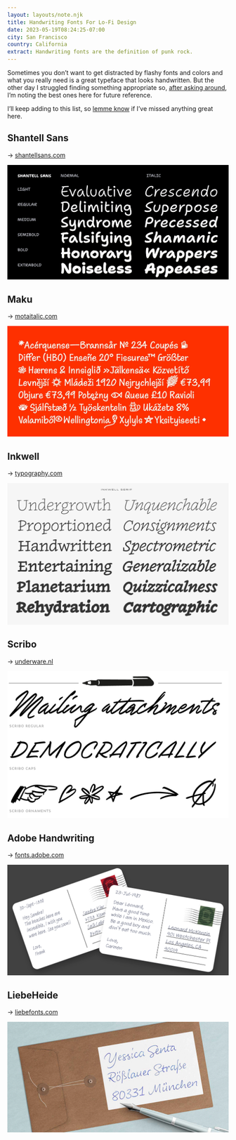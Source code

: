 ```yaml
---
layout: layouts/note.njk
title: Handwriting Fonts For Lo-Fi Design
date: 2023-05-19T08:24:25-07:00
city: San Francisco
country: California
extract: Handwriting fonts are the definition of punk rock.
---
```


Sometimes you don’t want to get distracted by flashy fonts and colors and what you really need is a great typeface that looks handwritten. But the other day I struggled finding something appropriate so, [after asking around](https://sfba.social/@fonts/110385024562097910), I’m noting the best ones here for future reference.

I’ll keep adding to this list, so [lemme know](mailto:robinjrendle@gmail.com) if I’ve missed anything great here.

## Shantell Sans

→ [shantellsans.com](https://shantellsans.com/)

![The Shantell Sans type specimen](/images/shantell-sans.webp)

## Maku

→ [motaitalic.com](https://motaitalic.com/product/maku/)

![The Maku typeface](/images/maku.webp)

## Inkwell

→ [typography.com](https://www.typography.com/fonts/inkwell/overview)

![Inkwell](/images/inkwell.webp)

## Scribo

→ [underware.nl](https://www.underware.nl/fonts/scribo/)

![The Scribo typeface](/images/scribo.webp)

## Adobe Handwriting

→ [fonts.adobe.com](https://fonts.adobe.com/fonts/adobe-handwriting)

![Adobe handwriting typeface](/images/adobe-handwriting.webp)

## LiebeHeide

→ [liebefonts.com](https://liebefonts.com/fonts/liebeheide)

![LiebeHeide typeface](/images/liebeheide.webp)
